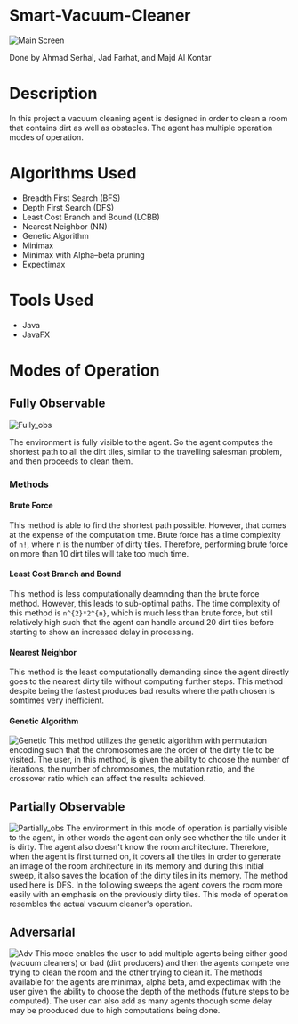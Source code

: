# Smart-Vacuum-Cleaner
![Main Screen](https://user-images.githubusercontent.com/97162452/158079848-8f03954b-88df-46ce-a4d8-e40a6b8a1af6.jpg)

Done by Ahmad Serhal, Jad Farhat, and Majd Al Kontar

# Description
In this project a vacuum cleaning agent is designed in order to clean a room that contains dirt as well as obstacles. The agent has multiple operation modes of operation.

# Algorithms Used
* Breadth First Search (BFS)
* Depth First Search (DFS)
* Least Cost Branch and Bound (LCBB)
* Nearest Neighbor (NN)
* Genetic Algorithm
* Minimax
* Minimax with Alpha–beta pruning 
* Expectimax

# Tools Used
* Java
* JavaFX

# Modes of Operation
## Fully Observable
![Fully_obs](https://user-images.githubusercontent.com/97162452/158079847-130e3b30-27fb-44f3-b6c0-4349ae10d92d.jpg)

The environment is fully visible to the agent. So the agent computes the shortest path to all the dirt tiles, similar to the travelling salesman problem, and then proceeds to clean them.

### Methods

#### Brute Force
This method is able to find the shortest path possible. However, that comes at the expense of the computation time. Brute force has a time complexity of `n!`, where n is the number of dirty tiles. Therefore, performing brute force on more than 10 dirt tiles will take too much time.

#### Least Cost Branch and Bound
This method is less computationally deamnding than the brute force method. However, this leads to sub-optimal paths. The time complexity of this method is ``n^{2}*2^{n}``, which is much less than brute force, but still relatively high such that the agent can handle around 20 dirt tiles before starting to show an increased delay in processing.

#### Nearest Neighbor
This method is the least computationally demanding since the agent directly goes to the nearest dirty tile without computing further steps. This method despite being the fastest produces bad results where the path chosen is somtimes very inefficient. 

#### Genetic Algorithm 
![Genetic](https://user-images.githubusercontent.com/97162452/158080195-96bb8a7a-3918-42f2-aa49-dcb5469e6ca8.jpg)
This method utilizes the genetic algorithm with permutation encoding such that the chromosomes are the order of the dirty tile to be visited. The user, in this method, is given the ability to choose the number of iterations, the number of chromosomes, the mutation ratio, and the crossover ratio which can affect the results achieved. 

## Partially Observable
![Partially_obs](https://user-images.githubusercontent.com/97162452/158079844-b0d49f99-b943-433d-a2d7-1b62e7ed7528.jpg)
The environment in this mode of operation is partially visible to the agent, in other words the agent can only see whether the tile under it is dirty. The agent also doesn't know the room architecture. Therefore, when the agent is first turned on, it covers all the tiles in order to generate an image of the room architecture in its memory and during this initial sweep, it also saves the location of the dirty tiles in its memory. The method used here is DFS. In the following sweeps the agent covers the room more easily with an emphasis on the previously dirty tiles. This mode of operation resembles the actual vacuum cleaner's operation.

## Adversarial 
![Adv](https://user-images.githubusercontent.com/97162452/158079846-1a0851bd-db34-4250-8ef0-cff161e13799.jpg)
This mode enables the user to add multiple agents being either good (vacuum cleaners) or bad (dirt producers) and then the agents compete one trying to clean the room and the other trying to clean it. The methods available for the agents are minimax, alpha beta, amd expectimax with the user given the ability to choose the depth of the methods (future steps to be computed). The user can also add as many agents thoough some delay may be prooduced due to high computations being done.
